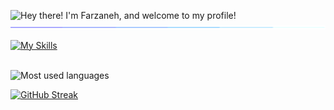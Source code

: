 <img src="https://readme-typing-svg.demolab.com?font=Operator+Mono&size=37&duration=2800&pause=2000&color=FAFAFA&center=true&vCenter=true&width=1200&height=50&lines=Hey+there!+I'm+Farzaneh%2C+and+Welcome+to+my+Profile!" align="middle" alt="Hey there! I'm Farzaneh, and welcome to my profile!">

<img src="./assests/borderseperator.gif">

<br>

[![My Skills](https://skillicons.dev/icons?i=react,nodejs,express,sequelize,postgres,postman,js,tailwind,materialui,git,github,html,css)](https://skillicons.dev)

<br>

<img src="https://github-readme-stats2-olive.vercel.app/api/top-langs/?username=farzaneh-haghani&langs_count=6&card_width=500&bg_color=000000&text_color=0079fa&hide_border=true&layout=compact" alt="Most used languages" />

<br>

[![GitHub Streak](https://streak-stats.demolab.com/?user=farzaneh-haghani&theme=highcontrast)](https://git.io/streak-stats)
